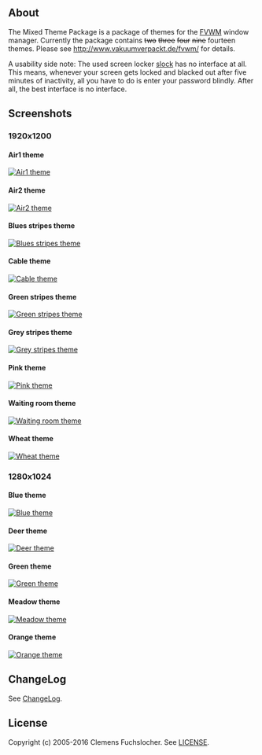 ## About

The Mixed Theme Package is a package of themes for the [FVWM](http://www.fvwm.org/) window manager. Currently the package contains ~~two~~ ~~three~~ ~~four~~ ~~nine~~ fourteen themes. Please see http://www.vakuumverpackt.de/fvwm/ for details.

A usability side note: The used screen locker [slock](http://tools.suckless.org/slock) has no interface at all. This means, whenever your screen gets locked and blacked out after five minutes of inactivity, all you have to do is enter your password blindly. After all, the best interface is no interface.

## Screenshots

### 1920x1200

#### Air1 theme

[![Air1 theme](http://www.vakuumverpackt.de/fvwm/fvwm-air1-1920x1200s.png "Air1 theme")](http://www.vakuumverpackt.de/fvwm/fvwm-air1-1920x1200.png)

#### Air2 theme

[![Air2 theme](http://www.vakuumverpackt.de/fvwm/fvwm-air2-1920x1200s.png "Air2 theme")](http://www.vakuumverpackt.de/fvwm/fvwm-air2-1920x1200.png)

#### Blues stripes theme

[![Blues stripes theme](http://www.vakuumverpackt.de/fvwm/fvwm-bluestripes-1920x1200s.png "Blues stripes theme")](http://www.vakuumverpackt.de/fvwm/fvwm-bluestripes-1920x1200.png)

#### Cable theme

[![Cable theme](http://www.vakuumverpackt.de/fvwm/fvwm-cable-1920x1200s.png "Cable theme")](http://www.vakuumverpackt.de/fvwm/fvwm-cable-1920x1200.png)

#### Green stripes theme

[![Green stripes theme](http://www.vakuumverpackt.de/fvwm/fvwm-greenstripes-1920x1200s.png "Green stripes theme")](http://www.vakuumverpackt.de/fvwm/fvwm-greenstripes-1920x1200.png)

#### Grey stripes theme

[![Grey stripes theme](http://www.vakuumverpackt.de/fvwm/fvwm-greystripes-1920x1200s.png "Grey stripes theme")](http://www.vakuumverpackt.de/fvwm/fvwm-greystripes-1920x1200.png)

#### Pink theme

[![Pink theme](http://www.vakuumverpackt.de/fvwm/fvwm-pink-1920x1200s.png "Pink theme")](http://www.vakuumverpackt.de/fvwm/fvwm-pink-1920x1200.png)

#### Waiting room theme

[![Waiting room theme](http://www.vakuumverpackt.de/fvwm/fvwm-waitingroom-1920x1200s.png "Waiting room theme")](http://www.vakuumverpackt.de/fvwm/fvwm-waitingroom-1920x1200.png)

#### Wheat theme

[![Wheat theme](http://www.vakuumverpackt.de/fvwm/fvwm-wheat-1920x1200s.png "Wheat theme")](http://www.vakuumverpackt.de/fvwm/fvwm-wheat-1920x1200.png)

### 1280x1024

#### Blue theme

[![Blue theme](http://www.vakuumverpackt.de/fvwm/fvwm-blue-1280x1024s.png "Blue theme")](http://www.vakuumverpackt.de/fvwm/fvwm-blue-1280x1024.png)

#### Deer theme

[![Deer theme](http://www.vakuumverpackt.de/fvwm/fvwm-deer-1280x1024s.png "Deer theme")](http://www.vakuumverpackt.de/fvwm/fvwm-deer-1280x1024.png)

#### Green theme

[![Green theme](http://www.vakuumverpackt.de/fvwm/fvwm-green-1280x1024s.png "Green theme")](http://www.vakuumverpackt.de/fvwm/fvwm-green-1280x1024.png)

#### Meadow theme

[![Meadow theme](http://www.vakuumverpackt.de/fvwm/fvwm-meadow-1280x1024s.png "Meadow theme")](http://www.vakuumverpackt.de/fvwm/fvwm-meadow-1280x1024.png)

#### Orange theme

[![Orange theme](http://www.vakuumverpackt.de/fvwm/fvwm-orange-1280x1024s.png "Orange theme")](http://www.vakuumverpackt.de/fvwm/fvwm-orange-1280x1024.png)

## ChangeLog

See [ChangeLog](https://github.com/vakuum/mtp/blob/master/ChangeLog).

## License

Copyright (c) 2005-2016 Clemens Fuchslocher. See [LICENSE](https://github.com/vakuum/mtp/blob/master/LICENSE).
